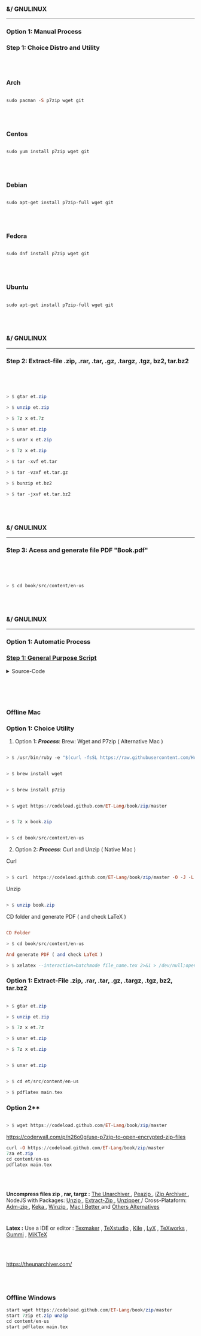 ### &/ GNULINUX
----

### Option 1: Manual Process

### Step 1: Choice Distro and Utility

<br>
<br>

### Arch 

```haskell 

sudo pacman -S p7zip wget git

```

<br>
<br>

### Centos 

```haskell 

sudo yum install p7zip wget git

```
<br>
<br>


### Debian 


```haskell 

sudo apt-get install p7zip-full wget git

```
<br>
<br>


### Fedora


```haskell 

sudo dnf install p7zip wget git

```
<br>
<br>


### Ubuntu


```haskell 

sudo apt-get install p7zip-full wget git

```

<br>
<br>

### &/ GNULINUX
----

### Step 2: Extract-file .zip, .rar, .tar, .gz, .targz, .tgz,  bz2, tar.bz2

<br>
<br>

```haskell

> $ gtar et.zip 

> $ unzip et.zip

> $ 7z x et.7z

> $ unar et.zip 

> $ urar x et.zip 

> $ 7z x et.zip 

> $ tar -xvf et.tar

> $ tar -vzxf et.tar.gz

> $ bunzip et.bz2

> $ tar -jxvf et.tar.bz2

```

<br>
<br>


### &/ GNULINUX
----

### Step 3: Acess and generate file PDF "Book.pdf"

<br>
<br>

```haskell

> $ cd book/src/content/en-us

```

<br>
<br>

### &/ GNULINUX
----

### Option 1: Automatic Process

### [ Step 1: General Purpose Script ](.configure/make/gnulinux)

<details>
 <summary>Source-Code</summary>

```haskell 

> wget https://codeload.github.com/ET-Lang/book/zip/master

> unzip book.zip 

> cd book/src/content/en-us

> pdflatex main.tex

```

</details>


<br>
<br>
<br>
<br>

### Offline **Mac**




### Option 1: Choice Utility 


1. Option 1: ***Process***: Brew: Wget and P7zip ( Alternative Mac )

```haskell

> $ /usr/bin/ruby -e "$(curl -fsSL https://raw.githubusercontent.com/Homebrew/install/master/install)"

```

```haskell

> $ brew install wget

```

```haskell

> $ brew install p7zip

```

```haskell

> $ wget https://codeload.github.com/ET-Lang/book/zip/master

```

```haskell

> $ 7z x book.zip 

```

```haskell

> $ cd book/src/content/en-us 

```

2. Option 2: ***Process***: Curl and Unzip ( Native Mac ) 

Curl

```haskell

> $ curl  https://codeload.github.com/ET-Lang/book/zip/master -O -J -L

```

Unzip 

```haskell

> $ unzip book.zip 

```

CD folder and generate PDF ( and check LaTeX ) 

```haskell

CD Folder 

> $ cd book/src/content/en-us 

And generate PDF ( and check LaTeX ) 

> $ xelatex --interaction=batchmode file_name.tex 2>&1 > /dev/null;open file_name.pdf


```



### Option 1: Extract-File .zip, .rar, .tar, .gz, .targz, .tgz,  bz2, tar.bz2

```haskell

> $ gtar et.zip 

> $ unzip et.zip

> $ 7z x et.7z

> $ unar et.zip 

> $ 7z x et.zip 

```

```haskell

> $ unar et.zip

```

```haskell

> $ cd et/src/content/en-us

> $ pdflatex main.tex

```





### Option 2**

```haskell

> $ wget https://codeload.github.com/ET-Lang/book/zip/master

```



https://coderwall.com/p/n26o0g/use-p7zip-to-open-encrypted-zip-files



```haskell 
curl -O https://codeload.github.com/ET-Lang/book/zip/master
7za et.zip 
cd content/en-us
pdflatex main.tex
```


<br>
<br>


**Uncompress files zip , rar, targz :** 
[ The Unarchiver ](https://theunarchiver.com/),  [ Peazip ](http://www.peazip.org/), [ iZip Archiver ](https://www.izip.com/) , NodeJS with Packages: [ Unzip ](https://www.npmjs.com/package/unzip), [ Extract-Zip ]( https://www.npmjs.com/package/extract-zip), [ Unzipper ](https://www.npmjs.com/package/unzipper) /  Cross-Plataform: [ Adm-zip ](https://stackoverflow.com/questions/10308110/simplest-way-to-download-and-unzip-files-in-node-js-cross-platform)  , [ Keka ](https://www.keka.io/en/) , [ Winzip ](https://www.winzip.com/win/en/) , [ Mac I Better ](https://macitbetter.com/) and [ Others Alternatives ](https://alternativeto.net/browse/search/?q=extract%20files&platform=mac)



#

**Latex :** Use a IDE or editor : [Texmaker](http://www.xm1math.net/texmaker/) , [TeXstudio](https://www.texstudio.org/) , [Kile](https://kile.sourceforge.io/) , [LyX](https://www.lyx.org/) , [TeXworks](http://www.tug.org/texworks/) , [Gummi](https://github.com/alexandervdm/gummi) , [MiKTeX](https://miktex.org/)

<br>
<br>

https://theunarchiver.com/

<br>
<br>

### Offline **Windows**


```haskell 
start wget https://codeload.github.com/ET-Lang/book/zip/master
start 7zip et.zip unzip 
cd content/en-us
start pdflatex main.tex
```

<br>
<br>

